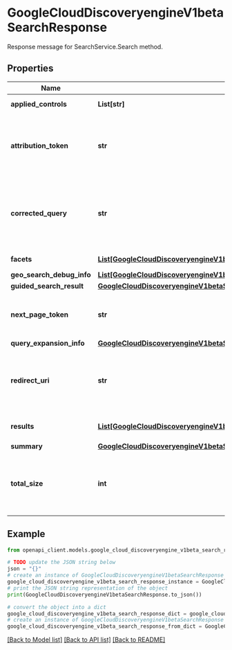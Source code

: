 # GoogleCloudDiscoveryengineV1betaSearchResponse

Response message for SearchService.Search method.

## Properties

Name | Type | Description | Notes
------------ | ------------- | ------------- | -------------
**applied_controls** | **List[str]** | Controls applied as part of the Control service. | [optional] 
**attribution_token** | **str** | A unique search token. This should be included in the UserEvent logs resulting from this search, which enables accurate attribution of search model performance. | [optional] 
**corrected_query** | **str** | Contains the spell corrected query, if found. If the spell correction type is AUTOMATIC, then the search results are based on corrected_query. Otherwise the original query is used for search. | [optional] 
**facets** | [**List[GoogleCloudDiscoveryengineV1betaSearchResponseFacet]**](GoogleCloudDiscoveryengineV1betaSearchResponseFacet.md) | Results of facets requested by user. | [optional] 
**geo_search_debug_info** | [**List[GoogleCloudDiscoveryengineV1betaSearchResponseGeoSearchDebugInfo]**](GoogleCloudDiscoveryengineV1betaSearchResponseGeoSearchDebugInfo.md) |  | [optional] 
**guided_search_result** | [**GoogleCloudDiscoveryengineV1betaSearchResponseGuidedSearchResult**](GoogleCloudDiscoveryengineV1betaSearchResponseGuidedSearchResult.md) |  | [optional] 
**next_page_token** | **str** | A token that can be sent as SearchRequest.page_token to retrieve the next page. If this field is omitted, there are no subsequent pages. | [optional] 
**query_expansion_info** | [**GoogleCloudDiscoveryengineV1betaSearchResponseQueryExpansionInfo**](GoogleCloudDiscoveryengineV1betaSearchResponseQueryExpansionInfo.md) |  | [optional] 
**redirect_uri** | **str** | The URI of a customer-defined redirect page. If redirect action is triggered, no search is performed, and only redirect_uri and attribution_token are set in the response. | [optional] 
**results** | [**List[GoogleCloudDiscoveryengineV1betaSearchResponseSearchResult]**](GoogleCloudDiscoveryengineV1betaSearchResponseSearchResult.md) | A list of matched documents. The order represents the ranking. | [optional] 
**summary** | [**GoogleCloudDiscoveryengineV1betaSearchResponseSummary**](GoogleCloudDiscoveryengineV1betaSearchResponseSummary.md) |  | [optional] 
**total_size** | **int** | The estimated total count of matched items irrespective of pagination. The count of results returned by pagination may be less than the total_size that matches. | [optional] 

## Example

```python
from openapi_client.models.google_cloud_discoveryengine_v1beta_search_response import GoogleCloudDiscoveryengineV1betaSearchResponse

# TODO update the JSON string below
json = "{}"
# create an instance of GoogleCloudDiscoveryengineV1betaSearchResponse from a JSON string
google_cloud_discoveryengine_v1beta_search_response_instance = GoogleCloudDiscoveryengineV1betaSearchResponse.from_json(json)
# print the JSON string representation of the object
print(GoogleCloudDiscoveryengineV1betaSearchResponse.to_json())

# convert the object into a dict
google_cloud_discoveryengine_v1beta_search_response_dict = google_cloud_discoveryengine_v1beta_search_response_instance.to_dict()
# create an instance of GoogleCloudDiscoveryengineV1betaSearchResponse from a dict
google_cloud_discoveryengine_v1beta_search_response_from_dict = GoogleCloudDiscoveryengineV1betaSearchResponse.from_dict(google_cloud_discoveryengine_v1beta_search_response_dict)
```
[[Back to Model list]](../README.md#documentation-for-models) [[Back to API list]](../README.md#documentation-for-api-endpoints) [[Back to README]](../README.md)


